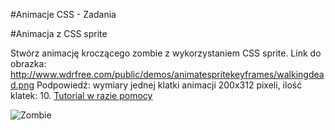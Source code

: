#Animacje CSS - Zadania

#Animacja z CSS sprite

Stwórz animację kroczącego zombie z wykorzystaniem CSS sprite.
Link do obrazka: http://www.wdrfree.com/public/demos/animatespritekeyframes/walkingdead.png
Podpowiedź: wymiary jednej klatki animacji 200x312 pixeli, ilość klatek: 10.
[Tutorial w razie pomocy](http://kodcss.pl/kurs-css/lekcje/dzial-4/css3-animowany-obrazek-klatka-po-klatce)


![Zombie](http://www.wdrfree.com/public/demos/animatespritekeyframes/walkingdead.png)
